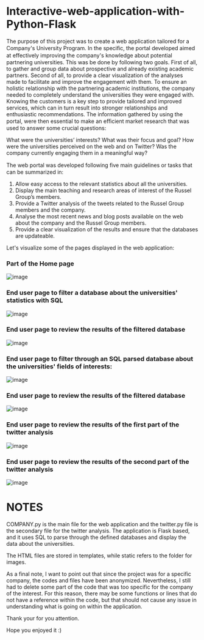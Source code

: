 # Interactive-web-application-with-Python-Flask
The purpose of this project was to create a web application tailored for a Company's University Program. In the speciﬁc, the portal developed aimed at eﬀectively improving the company's knowledge about potential partnering universities. This was be done by following two goals. First of all, to gather and group data about prospective and already existing academic partners. Second of all, to provide a clear visualization of the analyses made to facilitate and improve the engagement with them. 
To ensure an holistic relationship with the partnering academic institutions, the company needed to completely understand the universities they were engaged with. Knowing the customers is a key step to provide tailored and improved services, which can in turn result into stronger relationships and enthusiastic recommendations. The information gathered by using the portal, were then essential to make an eﬃcient market research that was used to answer some crucial questions: 

What were the universities’ interests? 
What was their focus and goal? 
How were the universities perceived on the web and on Twitter? Was the company currently engaging them in a meaningful way? 


The web portal was developed following ﬁve main guidelines or tasks that can be summarized in: 

1. Allow easy access to the relevant statistics about all the universities. 
2. Display the main teaching and research areas of interest of the Russel Group’s members. 
3. Provide a Twitter analysis of the tweets related to the Russel Group members and the company. 
4. Analyse the most recent news and blog posts available on the web about the company and the Russel 
Group members. 
5. Provide a clear visualization of the results and ensure that the databases are updateable. 

Let's visualize some of the pages displayed in the web application:

### Part of the Home page

![image](https://user-images.githubusercontent.com/49654710/201536486-484fe727-5415-4f6e-bfae-16d31e343a3a.png)

### End user page to filter a database about the universities' statistics with SQL

![image](https://user-images.githubusercontent.com/49654710/201534958-ef1708ab-9b5d-45e1-85f8-8bd4dccfc7bc.png)

### End user page to review the results of the filtered database

![image](https://user-images.githubusercontent.com/49654710/201535110-42c8a672-4553-4009-9634-276ccb9b5248.png)

### End user page to filter through an SQL parsed database about the universities' fields of interests:

![image](https://user-images.githubusercontent.com/49654710/201535196-6d02d597-f528-4bff-b4f0-45f1df0abcc9.png)

### End user page to review the results of the filtered database

![image](https://user-images.githubusercontent.com/49654710/201535241-35c5b924-99cb-4e71-942b-f896fa5cc9c2.png)

### End user page to review the results of the first part of the twitter analysis

![image](https://user-images.githubusercontent.com/49654710/201536326-1a8795cb-e83c-44b2-884e-2bdffdee7022.png)

### End user page to review the results of the second part of the twitter analysis

![image](https://user-images.githubusercontent.com/49654710/201614899-bfd5e57a-e6e0-4cf7-b6c7-78e2ea72b942.png)


# NOTES
COMPANY.py is the main file for the web application and the twitter.py file is the secondary file for the twitter analysis.
The application is Flask based, and it uses SQL to parse through the defined databases and display the data about the universities.

The HTML files are stored in templates, while static refers to the folder for images.

As a final note, I want to point out that since the project was for a specific company, the codes and files have been anonymized. Nevertheless, I still had to delete some part of the code that was too specific for the company of the interest. For this reason, there may be some functions or lines that do not have a reference within the code, but that should not cause any issue in understanding what is going on within the application.

Thank your for you attention.

Hope you enjoyed it :)





